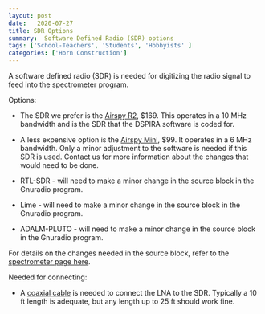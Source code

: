 ```yaml
---
layout: post
date:   2020-07-27
title: SDR Options 
summary:  Software Defined Radio (SDR) options
tags: ['School-Teachers', 'Students', 'Hobbyists' ]
categories: ['Horn Construction'] 
---
```



A software defined radio (SDR) is needed for digitizing the radio signal to feed into the spectrometer program.

Options:

+ The SDR we prefer is the [Airspy R2](https://airspy.com/airspy-r2), $169. This operates in a 10 MHz bandwidth and is the SDR that the DSPIRA software is coded for.

+ A less expensive option is the [Airspy Mini](https://airspy.com/airspy-r2), $99. It operates in a 6 MHz bandwidth. Only a minor adjustment to the software is needed if this SDR is used. Contact us for more information about the changes that would need to be done.

+ RTL-SDR - will need to make a minor change in the source block in the Gnuradio program.

+ Lime - will need to make a minor change in the source block in the Gnuradio program.

+ ADALM-PLUTO - will need to make a minor change in the source block in the Gnuradio program.

For details on the changes needed in the source block, refer to the [spectrometer page here](https://wvurail.org//dspira-lessons/tba??).

Needed for connecting:

+ A [coaxial cable](https://www.coaxrf.com/shop/1-rf-coaxial-cables/times-microwave-lmr240/sma-male-times-microwave-lmr240/lmr240-sma-male-to-sma-male-coaxial-rf-pigtail-cable/) is needed to connect the LNA to the SDR. Typically a 10 ft length is adequate, but any length up to 25 ft should work fine.